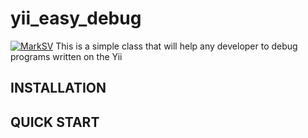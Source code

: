 # yii_easy_debug

[![MarkSV](http://marksv.com/wp-content/themes/twentyfifteen/images/logo.png)](http://marksv.com/)
This is a simple class that will help any developer to debug programs written on the Yii

INSTALLATION
------------

QUICK START
-----------